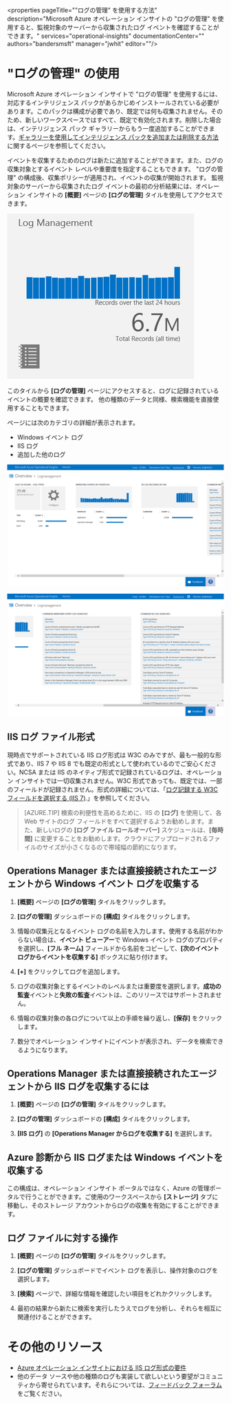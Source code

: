 <properties 
   pageTitle=""ログの管理" を使用する方法" 
   description="Microsoft Azure オペレーション インサイトの "ログの管理" を使用すると、監視対象のサーバーから収集されたログ イベントを確認することができます。" 
   services="operational-insights" 
   documentationCenter="" 
   authors="bandersmsft" 
   manager="jwhit" 
   editor=""/>

<tags
   ms.service="operational-insights"
   ms.devlang="na"
   ms.topic="article"
   ms.tgt_pltfrm="na"
   ms.workload="operational-insights" 
   ms.date="03/20/2015"
   ms.author="banders"/>

# "ログの管理" の使用 

Microsoft Azure オペレーション インサイトで "ログの管理" を使用するには、対応するインテリジェンス パックがあらかじめインストールされている必要があります。このパックは構成が必要であり、既定では何も収集されません。そのため、新しいワークスペースではすべて、既定で有効化されます。削除した場合は、インテリジェンス パック ギャラリーからもう一度追加することができます。[ギャラリーを使用してインテリジェンス パックを追加または削除する方法](operational-insights-add-intelligence-packs.md)に関するページを参照してください。 

イベントを収集するためのログは新たに追加することができます。また、ログの収集対象とするイベント レベルや重要度を指定することもできます。
"ログの管理" の構成後、収集ポリシーが適用され、イベントの収集が開始されます。
監視対象のサーバーから収集されたログ イベントの最初の分析結果には、オペレーション インサイトの **[概要]** ページの **[ログの管理]** タイルを使用してアクセスできます。 

![[ログの管理] タイルの画像](./media/operational-insights-log-collection/overview-log-mgt.png)

このタイルから **[ログの管理]** ページにアクセスすると、ログに記録されているイベントの概要を確認できます。
他の種類のデータと同様、検索機能を直接使用することもできます。


ページには次のカテゴリの詳細が表示されます。

- Windows イベント ログ
- IIS ログ
- 追加した他のログ

![[ログの管理] ダッシュボードの画像](./media/operational-insights-log-collection/gallery-logmgt-01.png)

![[ログの管理] ダッシュボードの画像](./media/operational-insights-log-collection/gallery-logmgt-02.png)

## IIS ログ ファイル形式

現時点でサポートされている IIS ログ形式は W3C のみですが、最も一般的な形式であり、IIS 7 や IIS 8 でも既定の形式として使われているのでご安心ください。NCSA または IIS のネイティブ形式で記録されているログは、オペレーション インサイトでは一切収集されません。W3C 形式であっても、既定では、一部のフィールドが記録されません。形式の詳細については、「[ログ記録する W3C フィールドを選択する (IIS 7)](https://technet.microsoft.com/library/cc754702(v=WS.10).aspx).」を参照してください。 


> [AZURE.TIP] 検索の利便性を高めるために、IIS の **[ログ]** を使用して、各 Web サイトのログ フィールドをすべて選択するようお勧めします。また、新しいログの **[ログ ファイル ロールオーバー]** スケジュールは、**[毎時間]** に変更することをお勧めします。クラウドにアップロードされるファイルのサイズが小さくなるので帯域幅の節約になります。


## Operations Manager または直接接続されたエージェントから Windows イベント ログを収集する

1. **[概要]** ページの **[ログの管理]** タイルをクリックします。 

2. **[ログの管理]** ダッシュボードの **[構成]** タイルをクリックします。
 
3. 情報の収集元となるイベント ログの名前を入力します。使用する名前がわからない場合は、**イベント ビューアー**で Windows イベント ログのプロパティを選択し、**[フル ネーム]** フィールドから名前をコピーして、**[次のイベント ログからイベントを収集する]** ボックスに貼り付けます。

4. **[+]** をクリックしてログを追加します。

5. ログの収集対象とするイベントのレベルまたは重要度を選択します。**成功の監査**イベントと**失敗の監査**イベントは、このリリースではサポートされません。

6. 情報の収集対象の各ログについて以上の手順を繰り返し、**[保存]** をクリックします。

7. 数分でオペレーション インサイトにイベントが表示され、データを検索できるようになります。 



## Operations Manager または直接接続されたエージェントから IIS ログを収集するには

1. **[概要]** ページの **[ログの管理]** タイルをクリックします。 

2. **[ログの管理]** ダッシュボードの **[構成]** タイルをクリックします。
 
3. **[IIS ログ]** の **[Operations Manager からログを収集する]** を選択します。


## Azure 診断から IIS ログまたは Windows イベントを収集する
この構成は、オペレーション インサイト ポータルではなく、Azure の管理ポータルで行うことができます。ご使用のワークスペースから **[ストレージ]** タブに移動し、そのストレージ アカウントからログの収集を有効にすることができます。


## ログ ファイルに対する操作
 
1. **[概要]** ページの **[ログの管理]** タイルをクリックします。

2. **[ログの管理]** ダッシュボードでイベント ログを表示し、操作対象のログを選択します。
  
3. **[検索]** ページで、詳細な情報を確認したい項目をどれかクリックします。

4. 最初の結果から新たに検索を実行したうえでログを分析し、それらを相互に関連付けることができます。

 
# その他のリソース
- [Azure オペレーション インサイトにおける IIS ログ形式の要件](http://blogs.technet.com/b/momteam/archive/2014/09/19/iis-log-format-requirements-in-system-center-advisor.aspx)
- 他のデータ ソースや他の種類のログも実装して欲しいという要望がコミュニティから寄せられています。それらについては、[フィードバック フォーラム](http://feedback.azure.com/forums/267889-azure-operational-insights/category/88086-log-management-and-log-collection-policy)をご覧ください。


<!--HONumber=52-->